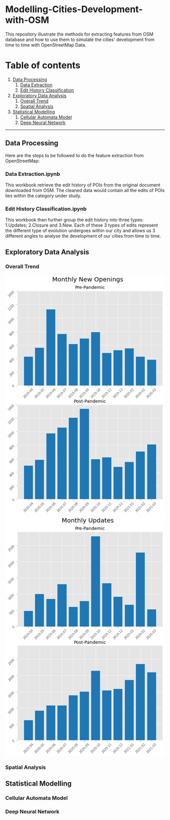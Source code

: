 # Modelling-Cities-Development-with-OSM
This repository illustrate the methods for extracting features from OSM database and how to use them to simulate the cities' development from time to time with OpenStreetMap Data.

# Table of contents
1. [Data Processing](#data_processing)
    1. [Data Extraction](#extract)
    2. [Edit History Classification](#classification)
2. [Exploratory Data Analysis](#EDA)
    1. [Overall Trend](#EDA1)
    2. [Spatial Analysis](#EDA2)
3. [Statistical Modelling](#statmod)
    1. [Cellular Automata Model](#mod1)
    2. [Deep Neural Network](#mod2)


---

## Data Processing <a name="data_processing"></a>
Here are the steps to be followed to do the feature extraction from OpenStreetMap:

### Data Extraction.ipynb <a name="extract"></a>
This workbook retrieve the edit history of POIs from the original document downloaded from OSM. The cleaned data would contain all the edits of POIs lies within the category under study.

### Edit History Classification.ipynb <a name="classification"></a>
This workbook then further group the edit history into three types: 1.Updates; 2.Closure and 3.New. Each of these 3 types of edits represent the different type of evolution undergoes within our city and allows us 3 different angles to analyse the development of our cities from time to time.


## Exploratory Data Analysis <a name="EDA"></a>

### Overall Trend <a name="EDA1"></a>
![](Plot/Monthly_New_London-4.png) ![](Plot/Monthly_Updates_London-3.png)

### Spatial Analysis <a name="EDA2"></a>


## Statistical Modelling <a name="statmod"></a>

### Cellular Automata Model <a name="mod1"></a>


### Deep Neural Network <a name="mod2"></a>

